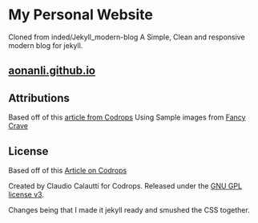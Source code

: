 # My Personal Website
Cloned from inded/Jekyll_modern-blog
A Simple, Clean and responsive modern blog for jekyll.

## [aonanli.github.io](https://aonanli.github.io/)

## Attributions
Based off of this [article from Codrops](http://tympanus.net/codrops/?p=24222)
Using Sample images from [Fancy Crave](http://fancycrave.com/)
	
## License

Based off of this [Article on Codrops](http://tympanus.net/codrops/?p=24222)

Created by Claudio Calautti for Codrops. Released under the [GNU GPL license v3](https://www.gnu.org/licenses/gpl-3.0.html).

Changes being that I made it jekyll ready and smushed the CSS together.
